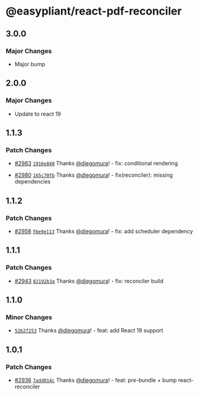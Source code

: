 # @easypliant/react-pdf-reconciler

## 3.0.0

### Major Changes

- Major bump

## 2.0.0

### Major Changes

- Update to react 19

## 1.1.3

### Patch Changes

- [#2983](https://github.com/diegomura/react-pdf/pull/2983)
  [`1916e840`](https://github.com/diegomura/react-pdf/commit/1916e8405ce2b566110f2a1d66cfd8b4c4fa34d4)
  Thanks [@diegomura](https://github.com/diegomura)! - fix: conditional rendering

- [#2980](https://github.com/diegomura/react-pdf/pull/2980)
  [`165c70fb`](https://github.com/diegomura/react-pdf/commit/165c70fbd31a7a4520af83b218a03f2f78f486e9)
  Thanks [@diegomura](https://github.com/diegomura)! - fix(reconciler): missing dependencies

## 1.1.2

### Patch Changes

- [#2958](https://github.com/diegomura/react-pdf/pull/2958)
  [`f6e9e113`](https://github.com/diegomura/react-pdf/commit/f6e9e1136f47fe05f86158c76561729b2cc425c4)
  Thanks [@diegomura](https://github.com/diegomura)! - fix: add scheduler dependency

## 1.1.1

### Patch Changes

- [#2943](https://github.com/diegomura/react-pdf/pull/2943)
  [`82192b3a`](https://github.com/diegomura/react-pdf/commit/82192b3a53cf5db62230287e7456dc5bdeee6244)
  Thanks [@diegomura](https://github.com/diegomura)! - fix: reconciler build

## 1.1.0

### Minor Changes

- [`52b2f253`](https://github.com/diegomura/react-pdf/commit/52b2f25349bee0c09399bc2e7e5e89db5e1433fd)
  Thanks [@diegomura](https://github.com/diegomura)! - feat: add React 19 support

## 1.0.1

### Patch Changes

- [#2936](https://github.com/diegomura/react-pdf/pull/2936)
  [`7add014c`](https://github.com/diegomura/react-pdf/commit/7add014c6bc9cff649dd1a56fc47214888613b6b)
  Thanks [@diegomura](https://github.com/diegomura)! - feat: pre-bundle + bump react-reconciler
